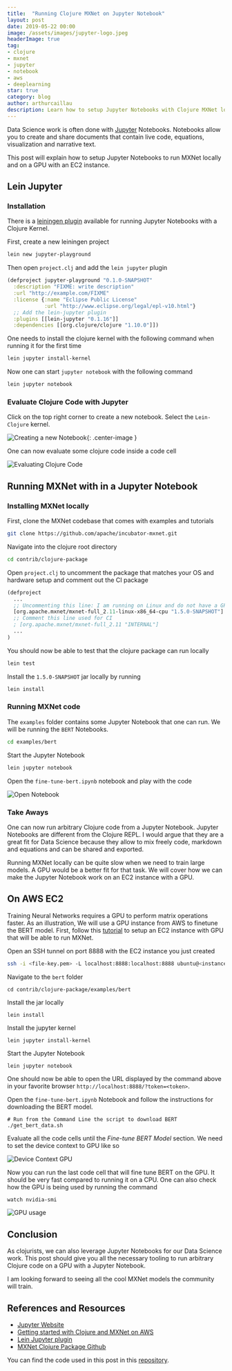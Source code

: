 ```yaml
---
title:  "Running Clojure MXNet on Jupyter Notebook"
layout: post
date: 2019-05-22 00:00
image: /assets/images/jupyter-logo.jpeg
headerImage: true
tag:
- clojure
- mxnet
- jupyter
- notebook
- aws
- deeplearning
star: true
category: blog
author: arthurcaillau
description: Learn how to setup Jupyter Notebooks with Clojure MXNet locally and on AWS
---
```


Data Science work is often done with [Jupyter][1] Notebooks. Notebooks allow you to create and share documents that contain live code, equations, visualization and narrative text.

This post will explain how to setup Jupyter Notebooks to run MXNet locally and on a GPU with an EC2 instance.

## Lein Jupyter

### Installation

There is a [leiningen plugin][3] available for running Jupyter Notebooks with a Clojure Kernel.

First, create a new leiningen project
```bash
lein new jupyter-playground
```

Then open `project.clj` and add the `lein jupyter` plugin
```clojure
(defproject jupyter-playground "0.1.0-SNAPSHOT"
  :description "FIXME: write description"
  :url "http://example.com/FIXME"
  :license {:name "Eclipse Public License"
            :url "http://www.eclipse.org/legal/epl-v10.html"}
  ;; Add the lein-jupyter plugin
  :plugins [[lein-jupyter "0.1.16"]]
  :dependencies [[org.clojure/clojure "1.10.0"]])
```

One needs to install the clojure kernel with the following command when running it for the first time

```bash
lein jupyter install-kernel
```

Now one can start `jupyter notebook` with the following command
```bash
lein jupyter notebook
```

### Evaluate Clojure Code with Jupyter

Click on the top right corner to create a new notebook. Select the `Lein-Clojure` kernel.

![Creating a new Notebook](/assets/images/lein-jupyter-tutorial-new.png){: .center-image }

One can now evaluate some clojure code inside a code cell

![Evaluating Clojure Code](/assets/images/jupyter-eval-clojure.png)


## Running MXNet with in a Jupyter Notebook

### Installing MXNet locally

First, clone the MXNet codebase that comes with examples and tutorials

```bash
git clone https://github.com/apache/incubator-mxnet.git
```

Navigate into the clojure root directory

```bash
cd contrib/clojure-package
```

Open `project.clj` to uncomment the package that matches your OS and hardware setup and comment out the CI package

```clojure
(defproject
  ...
  ;; Uncommenting this line: I am running on Linux and do not have a GPU
  [org.apache.mxnet/mxnet-full_2.11-linux-x86_64-cpu "1.5.0-SNAPSHOT"]
  ;; Comment this line used for CI
  ; [org.apache.mxnet/mxnet-full_2.11 "INTERNAL"]
  ...
)
```

You should now be able to test that the clojure package can run locally

```bash
lein test
```

Install the `1.5.0-SNAPSHOT` jar locally by running

```bash
lein install
```

### Running MXNet code

The `examples` folder contains some Jupyter Notebook that one can run. We will be running the `BERT` Notebooks.

```bash
cd examples/bert
```

Start the Jupyter Notebook

```bash
lein jupyter notebook
```

Open the `fine-tune-bert.ipynb` notebook and play with the code

![Open Notebook](/assets/images/fine-tune-bert-notebook.png)

### Take Aways

One can now run arbitrary Clojure code from a Jupyter Notebook. Jupyter Notebooks are different from the Clojure REPL. I would argue that they are a great fit for Data Science because they allow to mix freely code, markdown and equations and can be shared and exported.

Running MXNet locally can be quite slow when we need to train large models. A GPU would be a better fit for that task. We will cover how we can make the Jupyter Notebook work on an EC2 instance with a GPU.

## On AWS EC2

Training Neural Networks requires a GPU to perform matrix operations faster. As an illustration, We will use a GPU instance from AWS to finetune the BERT model.
First, follow this [tutorial][2] to setup an EC2 instance with GPU that will be able to run MXNet.

Open an SSH tunnel on port 8888 with the EC2 instance you just created
```bash
ssh -i <file-key.pem> -L localhost:8888:localhost:8888 ubuntu@<instance-ip>
```

Navigate to the `bert` folder
```
cd contrib/clojure-package/examples/bert
```

Install the jar locally
```
lein install
```

Install the jupyter kernel
```
lein jupyter install-kernel
```

Start the Jupyter Notebook
```
lein jupyter notebook
```

One should now be able to open the URL displayed by the command above in your favorite browser `http://localhost:8888/?token=<token>`.

Open the `fine-tune-bert.ipynb` Notebook and follow the instructions for downloading the BERT model.
```
# Run from the Command Line the script to download BERT
./get_bert_data.sh
```

Evaluate all the code cells until the _Fine-tune BERT Model_ section. We need to set the device context to GPU like so

![Device Context GPU](/assets/images/bert-device-context-gpu.png)

Now you can run the last code cell that will fine tune BERT on the GPU. It should be very fast compared to running it on a CPU.
One can also check how the GPU is being used by running the command

```bash
watch nvidia-smi
```

![GPU usage](/assets/images/bert-gpu-usage.png)


## Conclusion

As clojurists, we can also leverage Jupyter Notebooks for our Data Science work. This post should give you all the necessary tooling to run arbitrary Clojure code on a GPU with a Jupyter Notebook.

I am looking forward to seeing all the cool MXNet models the community will train.

## References and Resources

* [Jupyter Website][1]
* [Getting started with Clojure and MXNet on AWS ][2]
* [Lein Jupyter plugin][3]
* [MXNet Clojure Package Github][4]

You can find the code used in this post in this [repository](https://github.com/Chouffe/mxnet-clj-tutorials).

[1]: https://jupyter.org/
[2]: /mxnet-clojure-aws
[3]: https://github.com/clojupyter/lein-jupyter
[4]: https://github.com/apache/incubator-mxnet/tree/master/contrib/clojure-package
